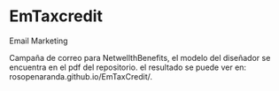 # EmTaxcredit
Email Marketing

Campaña de correo para NetwellthBenefits, el modelo del diseñador se encuentra en el pdf del repositorio.
el resultado se puede ver en: rosopenaranda.github.io/EmTaxCredit/.
